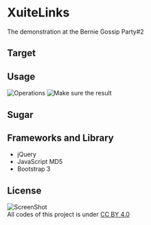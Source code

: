 XuiteLinks
=============

The demonstration at the Bernie Gossip Party#2

Target
------

Usage
-----

![Operations](http://hblbb.github.io/ChromeApp-XuiteLinks/XuiteLinks-WebUI.png)
![Make sure the result](http://hblbb.github.io/ChromeApp-XuiteLinks/XuiteLinks-Actuallinking.png)

Sugar
-----

Frameworks and Library
----------------------

- jQuery
- JavaScript MD5
- Bootstrap 3

License
-------
![ScreenShot](http://i.creativecommons.org/l/by/4.0/88x31.png)  
All codes of this project is under [CC BY 4.0](http://creativecommons.org/licenses/by/4.0/)
